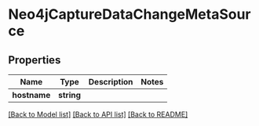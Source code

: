 # Neo4jCaptureDataChangeMetaSource

## Properties
Name | Type | Description | Notes
------------ | ------------- | ------------- | -------------
**hostname** | **string** |  | 

[[Back to Model list]](../README.md#documentation-for-models) [[Back to API list]](../README.md#documentation-for-api-endpoints) [[Back to README]](../README.md)


